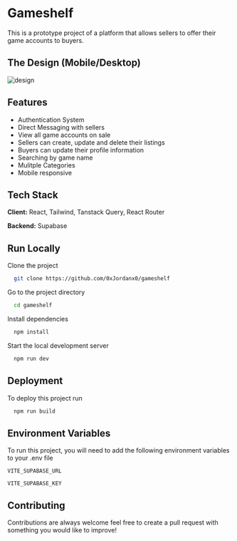 # Gameshelf

This is a prototype project of a platform that allows sellers to offer their game accounts to buyers.

## The Design (Mobile/Desktop)

![design](https://imgur.com/a/dm39XEg.png)
## Features

- Authentication System
- Direct Messaging with sellers
- View all game accounts on sale
- Sellers can create, update and delete their listings
- Buyers can update their profile information
- Searching by game name
- Mulitple Categories
- Mobile responsive

## Tech Stack

**Client:** React, Tailwind, Tanstack Query, React Router

**Backend:** Supabase


## Run Locally

Clone the project

```bash
  git clone https://github.com/0xJordanx0/gameshelf
```

Go to the project directory

```bash
  cd gameshelf
```

Install dependencies

```bash
  npm install
```

Start the local development server

```bash
  npm run dev
```


## Deployment

To deploy this project run

```bash
  npm run build
```


## Environment Variables

To run this project, you will need to add the following environment variables to your .env file

`VITE_SUPABASE_URL`

`VITE_SUPABASE_KEY`


## Contributing

Contributions are always welcome feel free to create a pull request with something you would like to improve!


